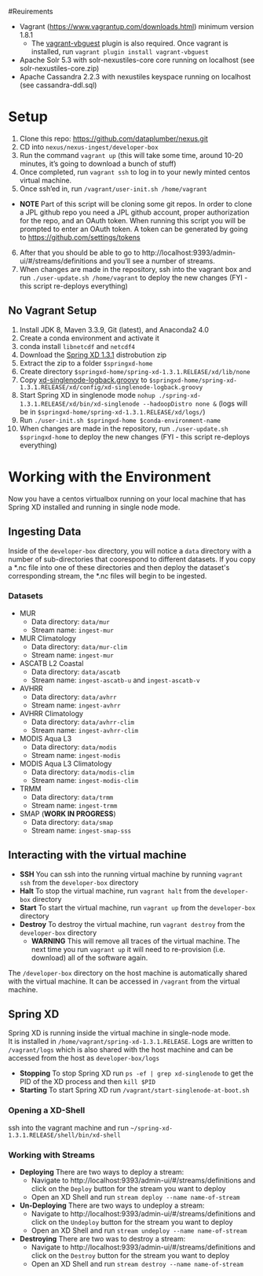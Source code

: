 #Reuirements

* Vagrant (https://www.vagrantup.com/downloads.html) minimum version 1.8.1
  * The [vagrant-vbguest](https://github.com/dotless-de/vagrant-vbguest) plugin is also required. Once vagrant is installed, run `vagrant plugin install vagrant-vbguest`
* Apache Solr 5.3 with solr-nexustiles-core core running on localhost (see solr-nexustiles-core.zip)
* Apache Cassandra 2.2.3 with nexustiles keyspace running on localhost (see cassandra-ddl.sql)

# Setup

1. Clone this repo: https://github.com/dataplumber/nexus.git
2. CD into `nexus/nexus-ingest/developer-box`
3. Run the command `vagrant up` (this will take some time, around 10-20 minutes, it’s going to download a bunch of stuff)
4. Once completed, run `vagrant ssh` to log in to your newly minted centos virtual machine.
5. Once ssh’ed in, run `/vagrant/user-init.sh /home/vagrant`
  * **NOTE** Part of this script will be cloning some git repos. In order to clone a JPL github repo you need a JPL github account, proper authorization for the repo, and an OAuth token. When running this script you will be prompted to enter an OAuth token. A token can be generated by going to https://github.com/settings/tokens
6. After that you should be able to go to http://localhost:9393/admin-ui/#/streams/definitions and you’ll see a number of streams.
7. When changes are made in the repository, ssh into the vagrant box and run `./user-update.sh /home/vagrant` to deploy the new changes (FYI - this script re-deploys everything)

## No Vagrant Setup

1. Install JDK 8, Maven 3.3.9, Git (latest), and Anaconda2 4.0
2. Create a conda environment and activate it
  1. conda install `libnetcdf` and `netcdf4`
3. Download the [Spring XD 1.3.1](http://repo.spring.io/libs-release/org/springframework/xd/spring-xd/1.3.1.RELEASE) distrobution zip
  1. Extract the zip to a folder `$springxd-home`
  2. Create directory `$springxd-home/spring-xd-1.3.1.RELEASE/xd/lib/none`
  3. Copy [xd-singlenode-logback.groovy](xd-singlenode-logback.groovy) to `$springxd-home/spring-xd-1.3.1.RELEASE/xd/config/xd-singlenode-logback.groovy`
  4. Start Spring XD in singlenode mode `nohup ./spring-xd-1.3.1.RELEASE/xd/bin/xd-singlenode --hadoopDistro none &` (logs will be in `$springxd-home/spring-xd-1.3.1.RELEASE/xd/logs/`)
4. Run `./user-init.sh $springxd-home $conda-environment-name`
5. When changes are made in the repository, run `./user-update.sh $springxd-home` to deploy the new changes (FYI - this script re-deploys everything)

# Working with the Environment

Now you have a centos virtualbox running on your local machine that has Spring XD installed and running in single node mode.

## Ingesting Data

Inside of the `developer-box` directory, you will notice a `data` directory with a number of sub-directories that coorespond to different datasets. If you copy a *.nc file into one of these directories and then deploy the dataset's corresponding stream, the *.nc files will begin to be ingested.

### Datasets

* MUR
  * Data directory: `data/mur`
  * Stream name: `ingest-mur`
* MUR Climatology
  * Data directory: `data/mur-clim`
  * Stream name: `ingest-mur`
* ASCATB L2 Coastal
  * Data directory: `data/ascatb`
  * Stream name: `ingest-ascatb-u` and `ingest-ascatb-v`
* AVHRR
  * Data directory: `data/avhrr`
  * Stream name: `ingest-avhrr`
* AVHRR Climatology
  * Data directory: `data/avhrr-clim`
  * Stream name: `ingest-avhrr-clim`
* MODIS Aqua L3
  * Data directory: `data/modis`
  * Stream name: `ingest-modis`
* MODIS Aqua L3 Climatology
  * Data directory: `data/modis-clim`
  * Stream name: `ingest-modis-clim`
* TRMM
  * Data directory: `data/trmm`
  * Stream name: `ingest-trmm`
* SMAP (**WORK IN PROGRESS**)
  * Data directory: `data/smap`
  * Stream name: `ingest-smap-sss`

## Interacting with the virtual machine

* **SSH** You can ssh into the running virtual machine by running `vagrant ssh` from the `developer-box` directory
* **Halt** To stop the virtual machine, run `vagrant halt` from the `developer-box` directory
* **Start** To start the virtual machine, run `vagrant up` from the `developer-box` directory
* **Destroy** To destroy the virtual machine, run `vagrant destroy` from the `developer-box` directory
  * **WARNING** This will remove all traces of the virtual machine. The next time you run `vagrant up` it will need to re-provision (i.e. download) all of the software again.
  
The `/developer-box` directory on the host machine is automatically shared with the virtual machine. It can be accessed in `/vagrant` from the virtual machine.

## Spring XD

Spring XD is running inside the virtual machine in single-node mode.  
It is installed in `/home/vagrant/spring-xd-1.3.1.RELEASE`.
Logs are written to `/vagrant/logs` which is also shared with the host machine and can be accessed from the host as `developer-box/logs`

* **Stopping** To stop Spring XD run `ps -ef | grep xd-singlenode` to get the PID of the XD process and then `kill $PID`
* **Starting** To start Spring XD run `/vagrant/start-singlenode-at-boot.sh`

### Opening a XD-Shell

ssh into the vagrant machine and run `~/spring-xd-1.3.1.RELEASE/shell/bin/xd-shell`

### Working with Streams

* **Deploying** There are two ways to deploy a stream:
  * Navigate to http://localhost:9393/admin-ui/#/streams/definitions and click on the `Deploy` button for the stream you want to deploy
  * Open an XD Shell and run `stream deploy --name name-of-stream`
* **Un-Deploying** There are two ways to undeploy a stream:
  * Navigate to http://localhost:9393/admin-ui/#/streams/definitions and click on the `Undeploy` button for the stream you want to deploy
  * Open an XD Shell and run `stream undeploy --name name-of-stream`
* **Destroying** There are two was to destroy a stream:
  * Navigate to http://localhost:9393/admin-ui/#/streams/definitions and click on the `Destroy` button for the stream you want to deploy
  * Open an XD Shell and run `stream destroy --name name-of-stream`